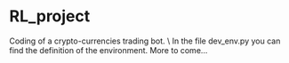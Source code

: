 # RL_project

Coding of a crypto-currencies trading bot. 
\\
In the file dev_env.py you can find the definition of the environment.
More to come...
